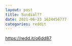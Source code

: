 ```yaml
--- 
layout: post 
title: Sundial?? 
date: 2021-06-23 1624456777 
categories: reddit 
--- 
```

https://redd.it/o6dd87